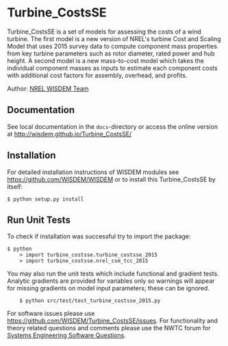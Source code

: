 # Turbine_CostsSE

Turbine_CostsSE is a set of models for assessing the costs of a wind turbine.  The first model is a new version of NREL's turbine Cost and Scaling Model that uses 2015 survey data to compute component mass properties from key turbine parameters such as rotor diameter, rated power and hub height.  A second model is a new mass-to-cost model which takes the individual component masses as inputs to estimate each component costs with additional cost factors for assembly, overhead, and profits.

Author: [NREL WISDEM Team](mailto:systems.engineering@nrel.gov) 

## Documentation

See local documentation in the `docs`-directory or access the online version at <http://wisdem.github.io/Turbine_CostsSE/>

## Installation

For detailed installation instructions of WISDEM modules see <https://github.com/WISDEM/WISDEM> or to install this Turbine_CostsSE by itself:

    $ python setup.py install

## Run Unit Tests

To check if installation was successful try to import the package:

	$ python
        > import turbine_costsse.turbine_costsse_2015
        > import turbine_costsse.nrel_csm_tcc_2015

You may also run the unit tests which include functional and gradient tests.  Analytic gradients are provided for variables only so warnings will appear for missing gradients on model input parameters; these can be ignored.

        $ python src/test/test_turbine_costsse_2015.py

For software issues please use <https://github.com/WISDEM/Turbine_CostsSE/issues>.  For functionality and theory related questions and comments please use the NWTC forum for [Systems Engineering Software Questions](https://wind.nrel.gov/forum/wind/viewtopic.php?f=34&t=1002).

